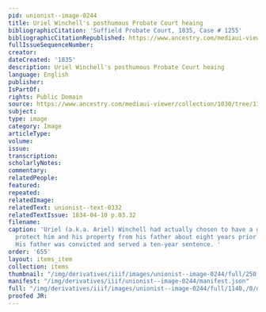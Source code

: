 ```yaml
---
pid: unionist--image-0244
title: Uriel Winchell's posthumous Probate Court heaing
bibliographicCitation: 'Suffield Probate Court, 1835, Case # 1255'
bibliographicCitationRepublished: https://www.ancestry.com/mediaui-viewer/collection/1030/tree/11373887/person/132057162260/media/662edda7-5cf8-4c8d-be2e-e734404b2fc1?_phsrc=ZOy851&usePUBJs=true&galleryindex=7&sort=-created
fullIssueSequenceNumber: 
creator: 
dateCreated: '1835'
description: Uriel Winchell's posthumous Probate Court heaing
language: English
publisher: 
IsPartOf: 
rights: Public Domain
source: https://www.ancestry.com/mediaui-viewer/collection/1030/tree/11373887/person/132057162260/media/662edda7-5cf8-4c8d-be2e-e734404b2fc1?_phsrc=ZOy851&usePUBJs=true&galleryindex=7&sort=-created
subject: 
type: image
category: Image
articleType: 
volume: 
issue: 
transcription: 
scholarlyNotes: 
commentary: 
relatedPeople: 
featured: 
repeated: 
relatedImage: 
relatedText: unionist--text-0332
relatedTextIssue: 1834-04-10 p.03.32
filename: 
caption: 'Uriel (a.k.a. Ariel) Winchell had actually chosen to have a guardian to
  protect him and his property from his father about eight years prior to the murder.
  His father was convicted and served a ten-year sentence. '
order: '655'
layout: items_item
collection: items
thumbnail: "/img/derivatives/iiif/images/unionist--image-0244/full/250,/0/default.jpg"
manifest: "/img/derivatives/iiif/unionist--image-0244/manifest.json"
full: "/img/derivatives/iiif/images/unionist--image-0244/full/1140,/0/default.jpg"
proofed JR: 
---
```

